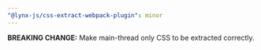 ```yaml
---
"@lynx-js/css-extract-webpack-plugin": minor
---
```


**BREAKING CHANGE:** Make main-thread only CSS to be extracted correctly.

